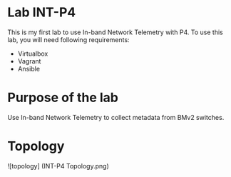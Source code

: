# Lab INT-P4
This is my first lab to use In-band Network Telemetry with P4. To use this lab, you will need following requirements:

- Virtualbox
- Vagrant
- Ansible

# Purpose of the lab

Use In-band Network Telemetry to collect metadata from BMv2 switches. 

# Topology
![topology] (INT-P4 Topology.png)
